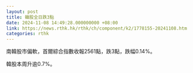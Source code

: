 ```yaml
---
layout: post
title: 韓股全日跌3點
date: 2024-11-08 14:49:28.000000000 +08:00
link: https://news.rthk.hk/rthk/ch/component/k2/1778155-20241108.htm
categories: rthk
---
```


南韓股市偏軟，首爾綜合指數收報2561點，跌3點，跌幅0.14%。

韓股本周升逾0.7%。
